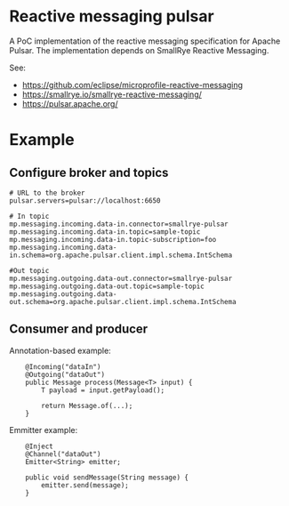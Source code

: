 # Reactive messaging pulsar

A PoC implementation of the reactive messaging specification for Apache Pulsar. The implementation depends on SmallRye Reactive Messaging.

See:
- https://github.com/eclipse/microprofile-reactive-messaging
- https://smallrye.io/smallrye-reactive-messaging/
- https://pulsar.apache.org/


# Example
## Configure broker and topics

```
# URL to the broker
pulsar.servers=pulsar://localhost:6650

# In topic
mp.messaging.incoming.data-in.connector=smallrye-pulsar
mp.messaging.incoming.data-in.topic=sample-topic
mp.messaging.incoming.data-in.topic-subscription=foo
mp.messaging.incoming.data-in.schema=org.apache.pulsar.client.impl.schema.IntSchema

#Out topic
mp.messaging.outgoing.data-out.connector=smallrye-pulsar
mp.messaging.outgoing.data-out.topic=sample-topic
mp.messaging.outgoing.data-out.schema=org.apache.pulsar.client.impl.schema.IntSchema
```

## Consumer and producer

Annotation-based example:
```
    @Incoming("dataIn")
    @Outgoing("dataOut")
    public Message process(Message<T> input) {
        T payload = input.getPayload();
         
        return Message.of(...);
    }
```

Emmitter example:
```
    @Inject
    @Channel("dataOut")
    Emitter<String> emitter;

    public void sendMessage(String message) {
        emitter.send(message);
    }
```